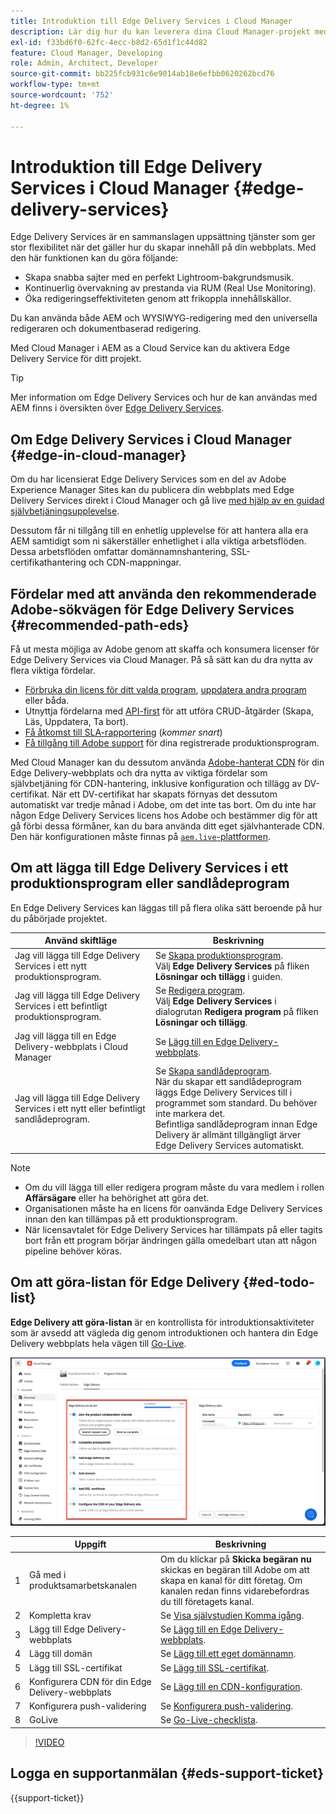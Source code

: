 ```yaml
---
title: Introduktion till Edge Delivery Services i Cloud Manager
description: Lär dig hur du kan leverera dina Cloud Manager-projekt med hjälp av Edge Delivery Services.
exl-id: f33bd6f0-62fc-4ecc-b8d2-65d1f1c44d82
feature: Cloud Manager, Developing
role: Admin, Architect, Developer
source-git-commit: bb225fcb931c6e9014ab18e6efbb0620262bcd76
workflow-type: tm+mt
source-wordcount: '752'
ht-degree: 1%

---
```



# Introduktion till Edge Delivery Services i Cloud Manager {#edge-delivery-services}

Edge Delivery Services är en sammanslagen uppsättning tjänster som ger stor flexibilitet när det gäller hur du skapar innehåll på din webbplats. Med den här funktionen kan du göra följande:

* Skapa snabba sajter med en perfekt Lightroom-bakgrundsmusik.
* Kontinuerlig övervakning av prestanda via RUM (Real Use Monitoring).
* Öka redigeringseffektiviteten genom att frikoppla innehållskällor.

Du kan använda både AEM och WYSIWYG-redigering med den universella redigeraren och dokumentbaserad redigering.

Med Cloud Manager i AEM as a Cloud Service kan du aktivera Edge Delivery Service för ditt projekt.

>[!TIP]
>
>Mer information om Edge Delivery Services och hur de kan användas med AEM finns i översikten över [Edge Delivery Services](/help/edge/overview.md).

## Om Edge Delivery Services i Cloud Manager {#edge-in-cloud-manager}

Om du har licensierat Edge Delivery Services som en del av Adobe Experience Manager Sites kan du publicera din webbplats med Edge Delivery Services direkt i Cloud Manager och gå live [med hjälp av en guidad självbetjäningsupplevelse](/help/implementing/cloud-manager/managing-code/private-repositories.md).

Dessutom får ni tillgång till en enhetlig upplevelse för att hantera alla era AEM samtidigt som ni säkerställer enhetlighet i alla viktiga arbetsflöden. Dessa arbetsflöden omfattar domännamnshantering, SSL-certifikathantering och CDN-mappningar.

## Fördelar med att använda den rekommenderade Adobe-sökvägen för Edge Delivery Services {#recommended-path-eds}

Få ut mesta möjliga av Adobe genom att skaffa och konsumera licenser för Edge Delivery Services via Cloud Manager. På så sätt kan du dra nytta av flera viktiga fördelar.

* [Förbruka din licens för ditt valda program](/help/implementing/cloud-manager/edge-delivery/add-edge-delivery-site.md), [uppdatera andra program](/help/implementing/cloud-manager/edge-delivery/manage-edge-delivery-sites.md) eller båda.
* Utnyttja fördelarna med [API-first](https://developer.adobe.com/experience-cloud/experience-manager-apis/) för att utföra CRUD-åtgärder (Skapa, Läs, Uppdatera, Ta bort).
* [Få åtkomst till SLA-rapportering](/help/implementing/cloud-manager/sla-reporting.md) (*kommer snart*)
* [Få tillgång till Adobe support](/help/edge/overview.md#support-ticket) för dina registrerade produktionsprogram.

Med Cloud Manager kan du dessutom använda [Adobe-hanterat CDN](/help/implementing/dispatcher/cdn.md#aem-managed-cdn) för din Edge Delivery-webbplats och dra nytta av viktiga fördelar som självbetjäning för CDN-hantering, inklusive konfiguration och tillägg av DV-certifikat. När ett DV-certifikat har skapats förnyas det dessutom automatiskt var tredje månad i Adobe, om det inte tas bort. Om du inte har någon Edge Delivery Services licens hos Adobe och bestämmer dig för att gå förbi dessa förmåner, kan du bara använda ditt eget självhanterade CDN. Den här konfigurationen måste finnas på [`aem.live`-plattformen](https://www.aem.live/docs/go-live-checklist#cdn-configuration).

## Om att lägga till Edge Delivery Services i ett produktionsprogram eller sandlådeprogram

En Edge Delivery Services kan läggas till på flera olika sätt beroende på hur du påbörjade projektet.

| Använd skiftläge | Beskrivning |
| --- | --- |
| Jag vill lägga till Edge Delivery Services i ett nytt produktionsprogram. | Se [Skapa produktionsprogram](/help/implementing/cloud-manager/getting-access-to-aem-in-cloud/creating-production-programs.md).<br>Välj **Edge Delivery Services** på fliken **Lösningar och tillägg** i guiden. |
| Jag vill lägga till Edge Delivery Services i ett befintligt produktionsprogram. | Se [Redigera program](/help/implementing/cloud-manager/getting-access-to-aem-in-cloud/editing-programs.md).<br>Välj **Edge Delivery Services** i dialogrutan **Redigera program** på fliken **Lösningar och tillägg**. |
| Jag vill lägga till en Edge Delivery-webbplats i Cloud Manager | Se [Lägg till en Edge Delivery-webbplats](/help/implementing/cloud-manager/edge-delivery/add-edge-delivery-site.md). |
| Jag vill lägga till Edge Delivery Services i ett nytt eller befintligt sandlådeprogram. | Se [Skapa sandlådeprogram](/help/implementing/cloud-manager/getting-access-to-aem-in-cloud/creating-sandbox-programs.md).<br>När du skapar ett sandlådeprogram läggs Edge Delivery Services till i programmet som standard. Du behöver inte markera det.<br>Befintliga sandlådeprogram innan Edge Delivery är allmänt tillgängligt ärver Edge Delivery Services automatiskt. |

>[!NOTE]
>
>* Om du vill lägga till eller redigera program måste du vara medlem i rollen **Affärsägare** eller ha behörighet att göra det.
>* Organisationen måste ha en licens för oanvända Edge Delivery Services innan den kan tillämpas på ett produktionsprogram.
>* När licensavtalet för Edge Delivery Services har tillämpats på eller tagits bort från ett program börjar ändringen gälla omedelbart utan att någon pipeline behöver köras.


## Om att göra-listan för Edge Delivery {#ed-todo-list}

<!-- &#x2460; for "1" inside circle -->

**Edge Delivery att göra-listan** är en kontrollista för introduktionsaktiviteter som är avsedd att vägleda dig genom introduktionen och hantera din Edge Delivery webbplats hela vägen till [Go-Live](/help/journey-onboarding/go-live-checklist.md).

![Edge Delivery-lista med att göra-uppgifter för webbplats](/help/implementing/cloud-manager/assets/cm-eds-todo-list.png)

|   | Uppgift | Beskrivning |
| --- | --- | --- |
| 1 | Gå med i produktsamarbetskanalen | Om du klickar på **Skicka begäran nu** skickas en begäran till Adobe om att skapa en kanal för ditt företag. Om kanalen redan finns vidarebefordras du till företagets kanal. |
| 2 | Kompletta krav | Se [Visa självstudien Komma igång](https://www.aem.live/developer/tutorial). |
| 3 | Lägg till Edge Delivery-webbplats | Se [Lägg till en Edge Delivery-webbplats](#eds-add-site). |
| 4 | Lägg till domän | Se [Lägg till ett eget domännamn](/help/implementing/cloud-manager/custom-domain-names/add-custom-domain-name.md). |
| 5 | Lägg till SSL-certifikat | Se [Lägg till SSL-certifikat](/help/implementing/cloud-manager/managing-ssl-certifications/add-ssl-certificate.md). |
| 6 | Konfigurera CDN för din Edge Delivery-webbplats | Se [Lägg till en CDN-konfiguration](/help/implementing/cloud-manager/cdn-configurations/add-cdn-config.md). |
| 7 | Konfigurera push-validering | Se [Konfigurera push-validering](/help/implementing/cloud-manager/cdn-configurations/cdn-setup-push-invalidation.md). |
| 8 | GoLive | Se [Go-Live-checklista](/help/edge/docs/go-live-checklist.md). |

>[!VIDEO](https://video.tv.adobe.com/v/3428020?learn=on)

## Logga en supportanmälan {#eds-support-ticket}

{{support-ticket}}



